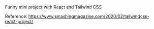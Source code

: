 Funny mini project with React and Tailwind CSS

Reference: 
https://www.smashingmagazine.com/2020/02/tailwindcss-react-project/